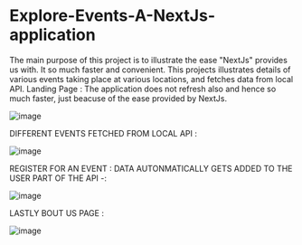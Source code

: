 # Explore-Events-A-NextJs-application
The main purpose of this project is to illustrate the ease "NextJs" provides us with. It so much faster and convenient. This projects illustrates details of various events taking place at various locations, and fetches data from local API.
Landing Page : The application does not refresh also and hence so much faster, just beacuse of the ease provided by NextJs.



![image](https://github.com/KritiDwivedi/Explore-Events-A-NextJs-application/assets/99080306/16125e34-d7ef-4538-86a1-03fdce3f665c)


DIFFERENT EVENTS FETCHED FROM LOCAL API :

![image](https://github.com/KritiDwivedi/Explore-Events-A-NextJs-application/assets/99080306/a0e20bca-b37e-4676-9ec3-9ea0d7b94b59)




REGISTER FOR AN EVENT : DATA AUTONMATICALLY GETS ADDED TO THE USER PART OF THE API -:

![image](https://github.com/KritiDwivedi/Explore-Events-A-NextJs-application/assets/99080306/cd09294d-6297-4305-b2cc-822ddb95ec2a)



LASTLY BOUT US PAGE :

![image](https://github.com/KritiDwivedi/Explore-Events-A-NextJs-application/assets/99080306/d389e689-1d64-4c0f-a01d-d55b7b440041)

